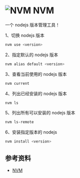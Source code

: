 # <img src="https://nvm.uihtm.com/images/logo.png" alt="NVM"/> NVM

一个 nodejs 版本管理工具！

1、切换 nodejs 版本

```bash
nvm use <version>
```

2、指定默认的 nodejs 版本

```bash
nvm alias default <version>
```

3、查看当前使用的 nodejs 版本

```bash
nvm current
```

4、列出已经安装的 nodejs 版本

```bash
nvm ls
```

5、列出所有可以安装的 nodejs 版本

```bash
nvm ls-remote
```

6、安装指定版本的 nodejs

```bash
nvm install <version>
```

## 参考资料

- [NVM](https://nvm.uihtm.com/)